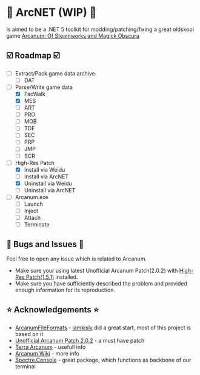# 🚧 ArcNET (WIP) 🚧
Is aimed to be a .NET 5 toolkit for modding/patching/fixing a great oldskool game 
[Arcanum: Of Steamworks and Magick Obscura](https://en.wikipedia.org/wiki/Arcanum:_Of_Steamworks_and_Magick_Obscura)

## ☑️ Roadmap ☑️
- [ ] Extract/Pack game data archive
  - [ ] DAT
- [ ] Parse/Write game data
  - [x] FacWalk
  - [x] MES
  - [ ] ART
  - [ ] PRO
  - [ ] MOB
  - [ ] TDF    
  - [ ] SEC
  - [ ] PRP
  - [ ] JMP
  - [ ] SCR
- [ ] High-Res Patch
  - [x] Install via Weidu
  - [ ] Install via ArcNET
  - [x] Uninstall via Weidu
  - [ ] Uninstall via ArcNET
- [ ] Arcanum.exe
  - [ ] Launch
  - [ ] Inject
  - [ ] Attach
  - [ ] Terminate

## 🐞 Bugs and Issues 🐞
Feel free to open any issue which is related to Arcanum.
* Make sure your using latest Unofficial Arcanum Patch(2.0.2) with [High-Res Patch(1.5.1)](https://github.com/ArcNET-Modding/HighResPatch) installed.
* Make sure you have sufficiently described the problem and provided enough information for its reproduction.

## ⭐️ Acknowledgements ⭐️
* [ArcanumFileFormats](https://github.com/iamkisly/ArcanumFileFormats) - [iamkisly](https://github.com/iamkisly) did a great start, most of this project is based on it
* [Unofficial Arcanum Patch 2.0.2](https://terra-arcanum.com/drog/uap.html) - a must have patch
* [Terra Arcanum](https://terra-arcanum.com/) - usefull info
* [Arcanum Wiki](https://arcanum.fandom.com//) - more info
* [Spectre.Console](https://github.com/spectresystems/spectre.console) - great package, which functions as backbone of our terminal
